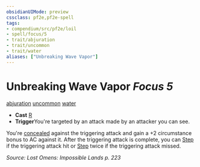 ```yaml
---
obsidianUIMode: preview
cssclass: pf2e,pf2e-spell
tags:
- compendium/src/pf2e/loil
- spell/focus/5
- trait/abjuration
- trait/uncommon
- trait/water
aliases: ["Unbreaking Wave Vapor"]
---
```

# Unbreaking Wave Vapor *Focus 5*   
[abjuration](../../rules/traits/abjuration.md)  [uncommon](../../rules/traits/uncommon.md)  [water](../../rules/traits/water.md)  

- **Cast** [R](../../rules/core-rulebook/chapter-9-playing-the-game.md#Actions "Reaction") 
- **Trigger**You're targeted by an attack made by an attacker you can see.

You're [concealed](../../rules/conditions.md#Concealed) against the triggering attack and gain a +2 circumstance bonus to AC against it. After the triggering attack is complete, you can [Step](../../rules/actions/step.md) if the triggering attack hit or [Step](../../rules/actions/step.md) twice if the triggering attack missed.

*Source: Lost Omens: Impossible Lands p. 223*